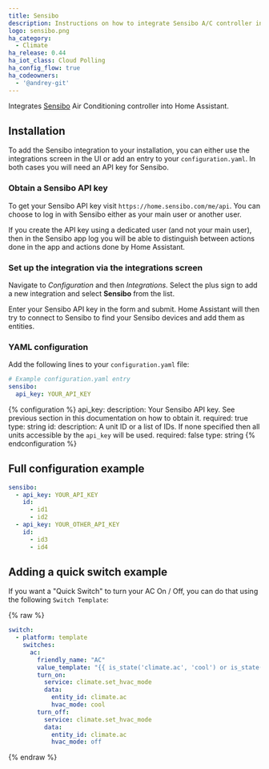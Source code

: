 ```yaml
---
title: Sensibo
description: Instructions on how to integrate Sensibo A/C controller into Home Assistant.
logo: sensibo.png
ha_category:
  - Climate
ha_release: 0.44
ha_iot_class: Cloud Polling
ha_config_flow: true
ha_codeowners:
  - '@andrey-git'
---
```


Integrates [Sensibo](https://sensibo.com) Air Conditioning controller into Home Assistant.

## Installation

To add the Sensibo integration to your installation, you can either use the integrations screen in the UI or add an entry to your `configuration.yaml`. In both cases you will need an API key for Sensibo.

### Obtain a Sensibo API key

To get your Sensibo API key visit `https://home.sensibo.com/me/api`. You can choose to log in with Sensibo either as your main user or another user.

<div class="note">
If you create the API key using a dedicated user (and not your main user),
then in the Sensibo app log you will be able to distinguish between actions
done in the app and actions done by Home Assistant.
</div>

### Set up the integration via the integrations screen

Navigate to *Configuration* and then *Integrations*. Select the plus sign to add a new integration and select **Sensibo** from the list.

Enter your Sensibo API key in the form and submit. Home Assistant will then try to connect to Sensibo to find your Sensibo devices and add them as entities.

### YAML configuration

Add the following lines to your `configuration.yaml` file:

```yaml
# Example configuration.yaml entry
sensibo:
  api_key: YOUR_API_KEY
```

{% configuration %}
api_key:
  description: Your Sensibo API key. See previous section in this documentation on how to obtain it.
  required: true
  type: string
id:
  description: A unit ID or a list of IDs. If none specified then all units accessible by the `api_key` will be used.
  required: false
  type: string
{% endconfiguration %}

## Full configuration example

```yaml
sensibo:
  - api_key: YOUR_API_KEY
    id:
      - id1
      - id2
  - api_key: YOUR_OTHER_API_KEY
    id:
      - id3
      - id4
```

## Adding a quick switch example

If you want a "Quick Switch" to turn your AC On / Off, you can do that using the following `Switch Template`:

{% raw %}

```yaml
switch:
  - platform: template
    switches:
      ac:
        friendly_name: "AC"
        value_template: "{{ is_state('climate.ac', 'cool') or is_state('climate.ac', 'heat') or is_state('climate.ac', 'dry') or is_state('climate.ac', 'fan_only') }}"
        turn_on:
          service: climate.set_hvac_mode
          data:
            entity_id: climate.ac
            hvac_mode: cool
        turn_off:
          service: climate.set_hvac_mode
          data:
            entity_id: climate.ac
            hvac_mode: off
```

{% endraw %}
